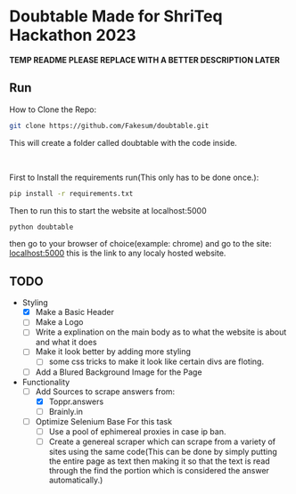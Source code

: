 # Doubtable Made for ShriTeq Hackathon 2023 

**TEMP README PLEASE REPLACE WITH A BETTER DESCRIPTION LATER**

## Run

How to Clone the Repo:
```bash
git clone https://github.com/Fakesum/doubtable.git
```
This will create a folder called doubtable with the code inside.

<br>

First to Install the requirements run(This only has to be done once.):
```bash
pip install -r requirements.txt
```

Then to run this to start the website at localhost:5000

```bash
python doubtable
```

then go to your browser of choice(example: chrome) and go to the site: [localhost:5000](http://localhost:5000)
this is the link to any localy hosted website.

## TODO

* Styling
    - [x] Make a Basic Header
    - [ ] Make a Logo
    - [ ] Write a explination on the main body as to what the website is about and what it does
    - [ ] Make it look better by adding more styling
        - [ ] some css tricks to make it look like certain divs are floting.
    - [ ] Add a Blured Background Image for the Page
* Functionality
    - [ ] Add Sources to scrape answers from:
        - [x] Toppr.answers
        - [ ] Brainly.in
    - [ ] Optimize Selenium Base For this task
        - [ ] Use a pool of ephimereal proxies in case ip ban.
        - [ ] Create a genereal scraper which can scrape from a variety of sites using the same code(This can be done by simply putting the entire page as text then making it so that the text is read through the find the portion which is considered the answer automatically.)